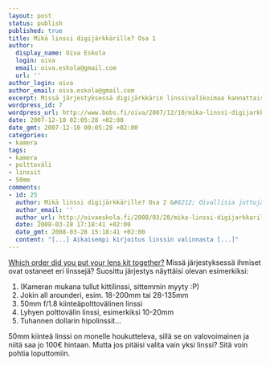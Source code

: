 ```yaml
---
layout: post
status: publish
published: true
title: Mikä linssi digijärkkärille? Osa 1
author:
  display_name: Oiva Eskola
  login: oiva
  email: oiva.eskola@gmail.com
  url: ''
author_login: oiva
author_email: oiva.eskola@gmail.com
excerpt: Missä järjestyksessä digijärkkärin linssivalikoimaa kannattaisi kartuttaa?
wordpress_id: 7
wordpress_url: http://www.bobs.fi/oiva/2007/12/10/mika-linssi-digijarkkarille-osa-1/
date: 2007-12-10 02:05:28 +02:00
date_gmt: 2007-12-10 00:05:28 +02:00
categories:
- kamera
tags:
- kamera
- polttoväli
- linssit
- 50mm
comments:
- id: 25
  author: Mikä linssi digijärkkärille? Osa 2 &#8212; Oivallisia juttuja
  author_email: ''
  author_url: http://oivaeskola.fi/2008/03/28/mika-linssi-digijarkkarille-osa-2/
  date: 2008-03-28 17:18:41 +02:00
  date_gmt: 2008-03-28 15:18:41 +02:00
  content: "[...] Aikaisempi kirjoitus linssin valinnasta [...]"
---
```

<p><a href="http://www.pixalo.com/community/general-photography-questions-answers/order-did-you-put-your-lens-kit-together-7423.html">Which order did you put your lens kit together?</a>  Missä järjestyksessä ihmiset ovat ostaneet eri linssejä? Suosittu järjestys näyttäisi olevan esimerkiksi:</p>
<ol>
<li>(Kameran mukana tullut kittilinssi, sittemmin myyty :P)</li>
<li>Jokin all arounderi, esim. 18-200mm tai 28-135mm</li>
<li>50mm f/1.8 kiinteäpolttovälinen linssi</li>
<li>Lyhyen polttovälin linssi, esimerkiksi 10-20mm</li>
<li>Tuhannen dollarin hipolinssit...</li>
</ol>
<p>50mm kiinteä linssi on monelle houkutteleva, sillä se on valovoimainen ja niitä saa jo 100&euro; hintaan. Mutta jos pitäisi valita vain yksi linssi? Sitä voin pohtia loputtomiin.</p>
